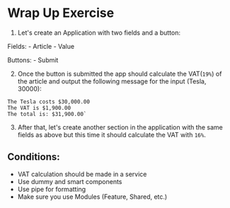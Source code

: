 # Wrap Up Exercise

1. Let's create an Application with two fields and a button: 

Fields:
    - Article
    - Value

Buttons:
    - Submit 

2. Once the button is submitted the app should calculate the VAT(`19%`) of the article and output the following message for the input (Tesla, 30000):

```
The Tesla costs $30,000.00
The VAT is $1,900.00
The total is: $31,900.00`
```

3. After that, let's create another section in the application with the same fields as above but this time it should calculate the VAT with `16%`.

## Conditions:

- VAT calculation should be made in a service
- Use dummy and smart components
- Use pipe for formatting
- Make sure you use Modules (Feature, Shared, etc.)